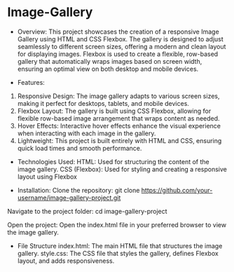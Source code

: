 # Image-Gallery

- Overview: 
This project showcases the creation of a responsive Image Gallery using HTML and CSS Flexbox. The gallery is designed to adjust seamlessly to different screen sizes, offering a modern and clean layout for displaying images. Flexbox is used to create a flexible, row-based gallery that automatically wraps images based on screen width, ensuring an optimal view on both desktop and mobile devices.

- Features:
1. Responsive Design: The image gallery adapts to various screen sizes, making it perfect for desktops, tablets, and mobile devices.
2. Flexbox Layout: The gallery is built using CSS Flexbox, allowing for flexible row-based image arrangement that wraps content as needed.
3. Hover Effects: Interactive hover effects enhance the visual experience when interacting with each image in the gallery.
4. Lightweight: This project is built entirely with HTML and CSS, ensuring quick load times and smooth performance.

- Technologies Used:
HTML: Used for structuring the content of the image gallery.
CSS (Flexbox): Used for styling and creating a responsive layout using Flexbox

- Installation:
Clone the repository:
git clone https://github.com/your-username/image-gallery-project.git

Navigate to the project folder:
cd image-gallery-project

Open the project:
Open the index.html file in your preferred browser to view the image gallery.

- File Structure
index.html: The main HTML file that structures the image gallery.
style.css: The CSS file that styles the gallery, defines Flexbox layout, and adds responsiveness.

